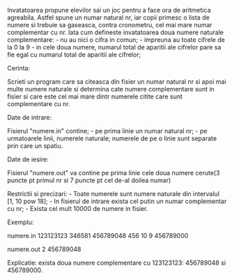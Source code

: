 Invatatoarea propune elevilor sai un joc pentru a face ora de aritmetica agreabila. Astfel spune un numar natural nr, iar copii primesc o 
lista de numere si trebuie sa gaseasca, contra cronometru, cel mai mare numar complementar cu nr. Iata cum defineste invatatoarea doua 
numere naturale complementare: - nu au nici o cifra in comun; - impreuna au toate cifrele de la 0 la 9 - in cele doua numere, numarul 
total de aparitii ale cifrelor pare sa fie egal cu numarul total de aparitii ale cifrelor;

Cerinta:

Scrieti un program care sa citeasca din fisier un numar natural nr si apoi mai multe numere naturale si determina cate numere complementare
sunt in fisier si care este cel mai mare dintr numerele citite care sunt complementare cu nr.

Date de intrare:

Fisierul "numere.in" contine; - pe prima linie un numar natural nr; - pe urmatoarele linii, numerele naturale; numerele de pe o linie 
sunt separate prin care un spatiu.

Date de iesire:

Fisierul "numere.out" va contine pe prima linie cele doua numere cerute(3 puncte pt primul nr si 7 puncte pt cel de-al doilea numar)

Restrictii si precizari: - Toate numerele sunt numere naturale din intervalul [1, 10 pow 18]; - In fisierul de intrare exista cel putin 
un numar complementar cu nr; - Exista cel mult 10000 de numere in fisier.

Exemplu:

numere.in 
123123123 
346581 456789048 456 10 9 456789000

numere.out 
2 456789048

Explicatie: exista doua numere complementare cu 123123123: 456789048 si 456789000.
